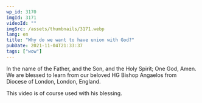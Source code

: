 ```yaml
---
wp_id: 3170
imgId: 3171
videoId: ""
imgSrc: /assets/thumbnails/3171.webp
lang: en
title: "Why do we want to have union with God?"
pubDate: 2021-11-04T21:33:37
tags: ["wow"]
---
```


<p>In the name of the Father, and the Son, and the Holy Spirit; One God, Amen. We are blessed to learn from our beloved HG Bishop Angaelos from Diocese of London, London, England.</p>
<p>This video is of course used with his blessing.</p>
<p>&nbsp;</p>
